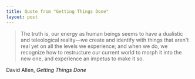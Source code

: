 ```yaml
---
title: Quote from "Getting Things Done"
layout: post
---
```


> The truth is, our energy as human beings seems to have a dualistic and teleological reality—we create and identify with things that aren't real yet on all the levels we experience; and when we do, we recognize how to restructure our current world to morph it into the new one, and experience an impetus to make it so.

David Allen, _Getting Things Done_ 
